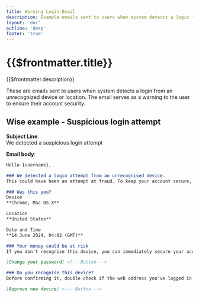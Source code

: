 ```yaml
---
title: Warning Login Email
description: Example emails sent to users when system detects a login from an unrecognized device or location.
layout: 'doc'
outline: 'deep'
footer: 'true'
---
```


# {{$frontmatter.title}}

{{$frontmatter.description}}

These are emails sent to users when system detects a login from an unrecognized device or location. The email serves as a warning to the user to ensure their account security.


## Wise example - Suspicious login attempt

**Subject Line**:  
We detected a suspicious login attempt

**Email body**:  

```md
Hello {username},

### We detected a login attempt from an unrecognised device.
This could have been an attempt at fraud. To keep your account secure, we need to confirm if it was you.

### Was this you?
Device
**Chrome, Mac OS X**

Location
**United States**

Date and Time
**14 June 2024, 04:02 (GMT)**

### Your money could be at risk
If you don't recognise this device, you can immediately secure your account by changing your password.

[Change your password] <!-- Button -->

### Do you recognise this device?
Before confirming it, double check if the web address you've logged in to starts with **https://wise.com**. Authorising an unknown device puts the security of your account at risk.

[Approve new device] <!-- Button -->
```
